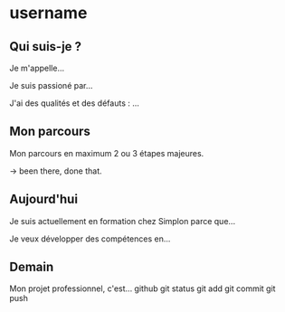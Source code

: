 # username

## Qui suis-je ?

Je m'appelle...

Je suis passioné par...

J'ai des qualités et des défauts : ...

## Mon parcours

Mon parcours en maximum 2 ou 3 étapes majeures.

-> been there, done that.

## Aujourd'hui

Je suis actuellement en formation chez Simplon parce que...

Je veux développer des compétences en...

## Demain

Mon projet professionnel, c'est...
github 
git status
git add
git commit
git push

